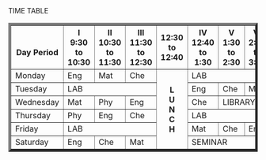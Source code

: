 
<!DOCTYPE html>
<html lang="en">
    <head>
        <title>Time Table</title>
        <link rel="stylesheet" href="mystyle.css" type="text/css">
    </head>
    <body>
        <caption>TIME TABLE</caption>
        <table border="5" cellpadding="10px" cellspacing="0px">
            <tr>
                <th class="r10"><br>Day Period</th>
                <th class="r10">I <br> 9:30 to 10:30</th>
                <th class="r10">II <br> 10:30 to 11:30</th>
                <th class="r10">III <br> 11:30 to 12:30</th>
                <th class="r10">12:30 to 12:40</th>
                <th class="r10">IV <br> 12:40 to 1:30</th>
                <th class="r10">V <br> 1:30 to 2:30</th>
                <th class="r10">VI <br> 2:30 to 3:30</th>
                <th class="r10">VII <br> 3:30 to 4:00</th>
            </tr>
            <tr>
                <td class="r11">Monday</td>
                <td class="r1">Eng</td>
                <td class="r2">Mat</td>
                <td class="r3">Che</td>
                <th rowspan="6" class="r9">L <br>U<br>N<br>C<br>H<br></th>
                <td colspan="3" class="r5">LAB</td>
                <td class="r4">Phy</td>
            </tr>
            <tr>
                <td class="r11">Tuesday</td>
                <td colspan="3" class="r5">LAB</td>
                <td class="r1">Eng</td>
                <td class="r3">Che</td>
                <td class="r2">Mat</td>
                <td class="r6">SPORTS</td>
            </tr>
            <tr>
                <td class="r11">Wednesday</td>
                <td class="r2">Mat</td>
                <td class="r4">Phy</td>
                <td class="r1">Eng</td>
                <td class="r3">Che</td>
                <td colspan="3" class="r7"> LIBRARY</td>
            </tr>
            <tr>
                <td class="r11">Thursday</td>
                <td class="r4">Phy</td>
                <td class="r1">Eng</td>
                <td class="r3">Che</td>
                <td colspan="3" class="r5">LAB</td>
                <td class="r2">Mat</td>
            </tr>
            <tr>
                <td class="r11">Friday</td>
                <td colspan="3" class="r5">LAB</td>
                <td class="r2">Mat</td>
                <td class="r3">Che</td>
                <td class="r1">Eng</td>
                <td class="r4">Phy</td>
            </tr>
            <tr>
                <td class="r11">Saturday</td>
                <td class="r1">Eng</td>
                <td class="r3">Che</td>
                <td class="r2">Mat</td>
                <td colspan="3" class="r8">SEMINAR</td>
                <td class="r6">SPORTS</td>
            </tr>
        </table>
    </body>
</html>
